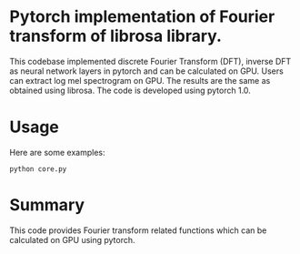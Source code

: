 # Pytorch implementation of Fourier transform of librosa library. 

This codebase implemented discrete Fourier Transform (DFT), inverse DFT as neural network layers in pytorch and can be calculated on GPU. Users can extract log mel spectrogram on GPU. The results are the same as obtained using librosa. The code is developed using pytorch 1.0. 

# Usage
Here are some examples:
```
python core.py
```


# Summary
This code provides Fourier transform related functions which can be calculated on GPU using pytorch. 
